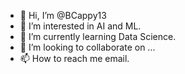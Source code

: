 - 👋 Hi, I’m @BCappy13
- 👀 I’m interested in AI and ML.
- 🌱 I’m currently learning Data Science.
- 💞️ I’m looking to collaborate on ...
- 📫 How to reach me email.    

<!---
BCappy13/BCappy13 is a ✨ special ✨ repository because its `README.md` (this file) appears on your GitHub profile.
You can click the Preview link to take a look at your changes.
--->
